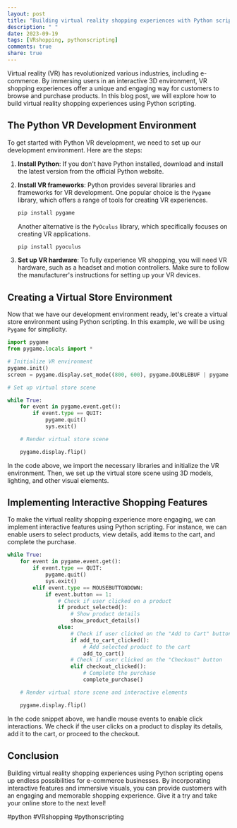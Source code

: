 ```yaml
---
layout: post
title: "Building virtual reality shopping experiences with Python scripting"
description: " "
date: 2023-09-19
tags: [VRshopping, pythonscripting]
comments: true
share: true
---
```


Virtual reality (VR) has revolutionized various industries, including e-commerce. By immersing users in an interactive 3D environment, VR shopping experiences offer a unique and engaging way for customers to browse and purchase products. In this blog post, we will explore how to build virtual reality shopping experiences using Python scripting.

## The Python VR Development Environment

To get started with Python VR development, we need to set up our development environment. Here are the steps:

1. **Install Python**: If you don't have Python installed, download and install the latest version from the official Python website.

2. **Install VR frameworks**: Python provides several libraries and frameworks for VR development. One popular choice is the `Pygame` library, which offers a range of tools for creating VR experiences.

   ```python
   pip install pygame
   ```

   Another alternative is the `PyOculus` library, which specifically focuses on creating VR applications.

   ```python
   pip install pyoculus
   ```

3. **Set up VR hardware**: To fully experience VR shopping, you will need VR hardware, such as a headset and motion controllers. Make sure to follow the manufacturer's instructions for setting up your VR devices.

## Creating a Virtual Store Environment

Now that we have our development environment ready, let's create a virtual store environment using Python scripting. In this example, we will be using `Pygame` for simplicity.

```python
import pygame
from pygame.locals import *

# Initialize VR environment
pygame.init()
screen = pygame.display.set_mode((800, 600), pygame.DOUBLEBUF | pygame.OPENGL)

# Set up virtual store scene

while True:
    for event in pygame.event.get():
        if event.type == QUIT:
            pygame.quit()
            sys.exit()

    # Render virtual store scene

    pygame.display.flip()
```

In the code above, we import the necessary libraries and initialize the VR environment. Then, we set up the virtual store scene using 3D models, lighting, and other visual elements.

## Implementing Interactive Shopping Features

To make the virtual reality shopping experience more engaging, we can implement interactive features using Python scripting. For instance, we can enable users to select products, view details, add items to the cart, and complete the purchase.

```python
while True:
    for event in pygame.event.get():
        if event.type == QUIT:
            pygame.quit()
            sys.exit()
        elif event.type == MOUSEBUTTONDOWN:
            if event.button == 1:
                # Check if user clicked on a product
                if product_selected():
                    # Show product details
                    show_product_details()
                else:
                    # Check if user clicked on the "Add to Cart" button
                    if add_to_cart_clicked():
                        # Add selected product to the cart
                        add_to_cart()
                    # Check if user clicked on the "Checkout" button
                    elif checkout_clicked():
                        # Complete the purchase
                        complete_purchase()

    # Render virtual store scene and interactive elements

    pygame.display.flip()
```

In the code snippet above, we handle mouse events to enable click interactions. We check if the user clicks on a product to display its details, add it to the cart, or proceed to the checkout.

## Conclusion

Building virtual reality shopping experiences using Python scripting opens up endless possibilities for e-commerce businesses. By incorporating interactive features and immersive visuals, you can provide customers with an engaging and memorable shopping experience. Give it a try and take your online store to the next level!

#python #VRshopping #pythonscripting